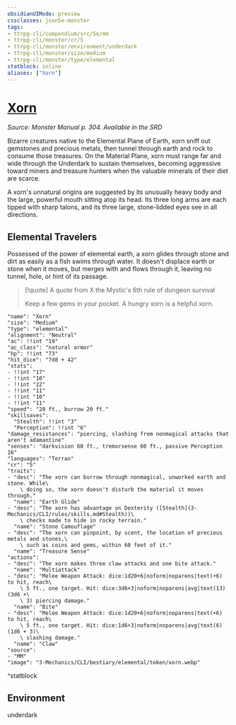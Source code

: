 ```yaml
---
obsidianUIMode: preview
cssclasses: json5e-monster
tags:
- ttrpg-cli/compendium/src/5e/mm
- ttrpg-cli/monster/cr/5
- ttrpg-cli/monster/environment/underdark
- ttrpg-cli/monster/size/medium
- ttrpg-cli/monster/type/elemental
statblock: inline
aliases: ["Xorn"]
---
```

# [Xorn](3-Mechanics\CLI\bestiary\elemental/xorn.md)
*Source: Monster Manual p. 304. Available in the <span title='Systems Reference Document (5.1)'>SRD</span>*  

Bizarre creatures native to the Elemental Plane of Earth, xorn sniff out gemstones and precious metals, then tunnel through earth and rock to consume those treasures. On the Material Plane, xorn must range far and wide through the Underdark to sustain themselves, becoming aggressive toward miners and treasure hunters when the valuable minerals of their diet are scarce.

A xorn's unnatural origins are suggested by its unusually heavy body and the large, powerful mouth sitting atop its head. Its three long arms are each tipped with sharp talons, and its three large, stone-lidded eyes see in all directions.

## Elemental Travelers

Possessed of the power of elemental earth, a xorn glides through stone and dirt as easily as a fish swims through water. It doesn't displace earth or stone when it moves, but merges with and flows through it, leaving no tunnel, hole, or hint of its passage.

> [!quote] A quote from X the Mystic's 6th rule of dungeon survival  
> 
> Keep a few gems in your pocket. A hungry xorn is a helpful xorn.


```statblock
"name": "Xorn"
"size": "Medium"
"type": "elemental"
"alignment": "Neutral"
"ac": !!int "19"
"ac_class": "natural armor"
"hp": !!int "73"
"hit_dice": "7d8 + 42"
"stats":
- !!int "17"
- !!int "10"
- !!int "22"
- !!int "11"
- !!int "10"
- !!int "11"
"speed": "20 ft., burrow 20 ft."
"skillsaves":
  "Stealth": !!int "3"
  "Perception": !!int "6"
"damage_resistances": "piercing, slashing from nonmagical attacks that aren't adamantine"
"senses": "darkvision 60 ft., tremorsense 60 ft., passive Perception 16"
"languages": "Terran"
"cr": "5"
"traits":
- "desc": "The xorn can burrow through nonmagical, unworked earth and stone. While\
    \ doing so, the xorn doesn't disturb the material it moves through."
  "name": "Earth Glide"
- "desc": "The xorn has advantage on Dexterity ([Stealth](3-Mechanics/CLI/rules/skills.md#Stealth))\
    \ checks made to hide in rocky terrain."
  "name": "Stone Camouflage"
- "desc": "The xorn can pinpoint, by scent, the location of precious metals and stones,\
    \ such as coins and gems, within 60 feet of it."
  "name": "Treasure Sense"
"actions":
- "desc": "The xorn makes three claw attacks and one bite attack."
  "name": "Multiattack"
- "desc": "Melee Weapon Attack: dice:1d20+6|noform|noparens|text(+6) to hit, reach\
    \ 5 ft., one target. Hit: dice:3d6+3|noform|noparens|avg|text(13) (3d6 +\
    \ 3) piercing damage."
  "name": "Bite"
- "desc": "Melee Weapon Attack: dice:1d20+6|noform|noparens|text(+6) to hit, reach\
    \ 5 ft., one target. Hit: dice:1d6+3|noform|noparens|avg|text(6) (1d6 + 3)\
    \ slashing damage."
  "name": "Claw"
"source":
- "MM"
"image": "3-Mechanics/CLI/bestiary/elemental/token/xorn.webp"
```
^statblock

## Environment

underdark
